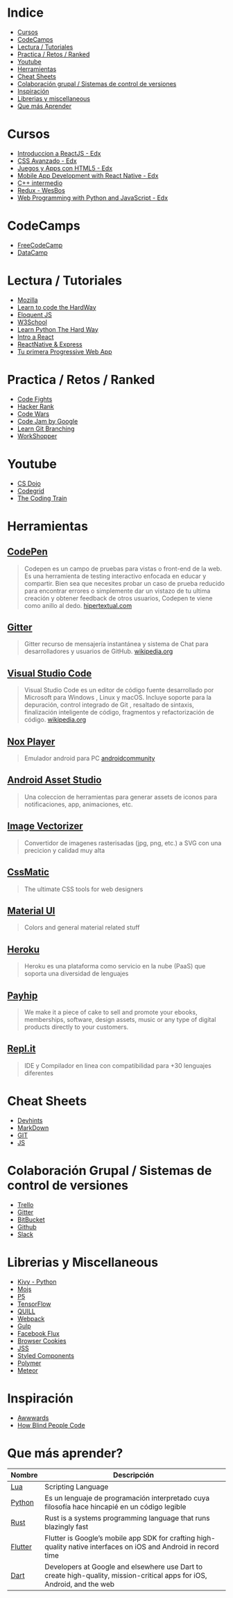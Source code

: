 # Indice
- [Cursos](#cursos)
- [CodeCamps](#codecamps)
- [Lectura / Tutoriales](#lectura--tutoriales)
- [Practica / Retos / Ranked](#practica--retos--ranked)
- [Youtube](#youtube)
- [Herramientas](#herramientas)
- [Cheat Sheets](#cheat-sheets)
- [Colaboración grupal / Sistemas de control de versiones](#colaboración-grupal--sistemas-de-control-de-versiones)
- [Inspiración](#inspiración)
- [Librerias y miscellaneous](#librerias-y-miscellaneous)
- [Que más Aprender](#que-más-aprender)

# Cursos
- [Introduccion a ReactJS - Edx](https://www.edx.org/es/introduction-to-reactjs)
- [CSS Avanzado - Edx](https://www.edx.org/es/course/advanced-css-concepts)
- [Juegos y Apps con HTML5 - Edx](https://www.edx.org/es/course/html5-apps-games-w3cx-html5-2x)
- [Mobile App Development with React Native - Edx](https://courses.edx.org/courses/course-v1:HarvardX+CS50M+Mobile/course/)
- [C++ intermedio](https://www.edx.org/es/course/intermediate-c-0)
- [Redux - WesBos](https://learnredux.com/)
- [Web Programming with Python and JavaScript - Edx](https://courses.edx.org/courses/course-v1:HarvardX+CS50W+Web/course/)

# CodeCamps
- [FreeCodeCamp](https://www.freecodecamp.org/)
- [DataCamp](https://www.datacamp.com/)

# Lectura / Tutoriales 
- [Mozilla](https://developer.mozilla.org/es/docs/Web/JavaScript)
- [Learn to code the HardWay](https://learncodethehardway.org/)
- [Eloquent JS](https://eloquentjavascript.net/)
- [W3School](https://www.w3schools.com/)
- [Learn Python The Hard Way](https://learnpythonthehardway.org/python3/) 
- [Intro a React](https://reactjs.org/tutorial/tutorial.html)
- [ReactNative & Express](http://www.reactnativeexpress.com/)
- [Tu primera Progressive Web App ](https://developers.google.com/web/fundamentals/codelabs/your-first-pwapp/?hl=es)


# Practica / Retos / Ranked
- [Code Fights](https://codefights.com)
- [Hacker Rank](https://www.hackerrank.com/)
- [Code Wars](https://www.codewars.com/)
- [Code Jam by Google](https://code.google.com/codejam/)
- [Learn Git Branching](https://learngitbranching.js.org/)
- [WorkShopper](https://github.com/workshopper)

# Youtube 
- [CS Dojo](https://www.youtube.com/channel/UCxX9wt5FWQUAAz4UrysqK9A)
- [Codegrid](https://www.youtube.com/channel/UC7pVho4O31FyfQsZdXWejEw)
- [The Coding Train](https://www.youtube.com/channel/UCvjgXvBlbQiydffZU7m1_aw)

# Herramientas

## [CodePen](https://codepen.io)
> Codepen es un campo de pruebas para vistas o front-end de la web. Es una herramienta de testing interactivo enfocada en educar y compartir. Bien sea que necesites probar un caso de prueba reducido para encontrar errores o simplemente dar un vistazo de tu ultima creación y obtener feedback de otros usuarios, Codepen te viene como anillo al dedo.
[hipertextual.com](https://hipertextual.com/archivo/2014/07/codepen-herramienta-testing)

## [Gitter](https://gitter.im)
> Gitter recurso de mensajería instantánea y sistema de Chat para desarrolladores y usuarios de GitHub.
[wikipedia.org](https://en.wikipedia.org/wiki/Gitter)

## [Visual Studio Code](https://code.visualstudio.com/)
> Visual Studio Code es un editor de código fuente desarrollado por Microsoft para Windows , Linux y macOS. Incluye soporte para la depuración, control integrado de Git , resaltado de sintaxis, finalización inteligente de código, fragmentos y refactorización de código.
[wikipedia.org](https://es.wikipedia.org/wiki/Visual_Studio_Code)

## [Nox Player](https://www.bignox.com/)
> Emulador android para PC
[androidcommunity](https://androidcommunity.com/nox-app-player-is-a-new-android-os-emulator-for-pc-20150817/)

## [Android Asset Studio](https://romannurik.github.io/AndroidAssetStudio/index.html)
> Una coleccion de herramientas para generar assets de iconos para notificaciones, app, animaciones, etc.

## [Image Vectorizer](https://www.vectorizer.io/)
> Convertidor de imagenes rasterisadas (jpg, png, etc.) a SVG con una precicion y calidad muy alta

## [CssMatic](https://www.cssmatic.com/)
> The ultimate CSS tools for web designers

## [Material UI](https://www.materialui.co/)
> Colors and general material related stuff

## [Heroku](https://dashboard.heroku.com/)
> Heroku es una plataforma como servicio en la nube (PaaS) que soporta una diversidad de lenguajes

## [Payhip](https://payhip.com/)
> We make it a piece of cake to sell and promote your ebooks, memberships, software, design assets, music or any type of digital products directly to your customers.

## [Repl.it](https://repl.it)
> IDE y Compilador en linea con compatibilidad para +30 lenguajes diferentes

# Cheat Sheets
- [Devhints](https://devhints.io/)
- [MarkDown](https://guides.github.com/pdfs/markdown-cheatsheet-online.pdf)
- [GIT](https://services.github.com/on-demand/downloads/github-git-cheat-sheet.pdf)
- [JS](https://htmlcheatsheet.com/js)

# Colaboración Grupal / Sistemas de control de versiones
- [Trello](https://trello.com)
- [Gitter](https://gitter.im)
- [BitBucket](https://bitbucket.org)
- [Github](https://github.com)
- [Slack](https://slack.com)

# Librerias y Miscellaneous
- [Kivy - Python](https://kivy.org/#home)
- [Mojs](http://mojs.io)
- [P5](https://gulpjs.com/)
- [TensorFlow](https://www.tensorflow.org)
- [QUILL](https://quilljs.com)
- [Webpack](https://webpack.js.org)
- [Gulp](https://gulpjs.com)
- [Facebook Flux](https://facebook.github.io/flux/)
- [Browser Cookies](https://www.npmjs.com/package/browser-cookies)
- [JSS](https://github.com/cssinjs/jss)
- [Styled Components](https://www.styled-components.com/)
- [Polymer](https://www.polymer-project.org/)
- [Meteor](https://www.meteor.com/)

# Inspiración
- [Awwwards](https://www.awwwards.com/)
- [How Blind People Code](https://medium.freecodecamp.org/how-blind-people-code-fdb64e3bf5c)

# Que más aprender?

|Nombre|Descripción|
|------|-----------|
|[Lua](https://www.lua.org/)|Scripting Language|
|[Python](https://www.python.org)|Es un lenguaje de programación interpretado cuya filosofía hace hincapié en un código legible|
|[Rust](https://www.rust-lang.org)|Rust is a systems programming language that runs blazingly fast|
|[Flutter](https://flutter.io/)|Flutter is Google’s mobile app SDK for crafting high-quality native interfaces on iOS and Android in record time|
|[Dart](https://www.dartlang.org/)|Developers at Google and elsewhere use Dart to create high-quality, mission-critical apps for iOS, Android, and the web|
